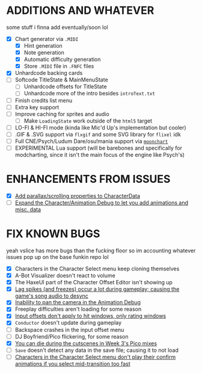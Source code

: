 # ADDITIONS AND WHATEVER
some stuff i finna add eventually/soon lol

- [x] Chart generator via `.MIDI`
  - [x] Hint generation
  - [x] Note generation
  - [x] Automatic difficulty generation
  - [x] Store `.MIDI` file in `.FNFC` files
- [x] Unhardcode backing cards
- [ ] Softcode TitleState & MainMenuState
  - [ ] Unhardcode offsets for TitleState
  - [ ] Unhardcode more of the intro besides `introText.txt`
- [ ] Finish credits list menu
- [ ] Extra key support
- [ ] Improve caching for sprites and audio
  - [ ] Make `LoadingState` work outside of the `html5` target
- [ ] LO-FI & HI-FI mode (kinda like Mic'd Up's implementation but cooler)
- [ ] .GIF & .SVG support via `flxgif` and some SVG library for `flixel` idk
- [ ] Full CNE/Psych/Ludum Dare/osu!mania support via [`moonchart`](https://github.com/MaybeMaru/moonchart)
- [ ] EXPERIMENTAL Lua support (will be barebones and specifically for modcharting, since it isn't the main focus of the engine like Psych's)

# ENHANCEMENTS FROM ISSUES
- [x] [Add parallax/scrolling properties to CharacterData](https://github.com/FunkinCrew/Funkin/issues/3719)
- [ ] [Expand the Character/Animation Debug to let you add animations and misc. data](https://github.com/FunkinCrew/Funkin/issues/3726)

# FIX KNOWN BUGS
yeah vslice has more bugs than the fucking floor so im accounting whatever issues pop up on the base funkin repo lol

- [x] Characters in the Character Select menu keep cloning themselves
- [x] A-Bot Visualizer doesn't react to volume
- [x] The HaxeUI part of the Character Offset Editor isn't showing up
- [x] [Lag spikes (and freezes) occur a lot during gameplay; causing the game's song audio to desync](https://github.com/FunkinCrew/Funkin/issues/3495)
- [x] [Inability to pan the camera in the Animation Debug](https://github.com/FunkinCrew/Funkin/issues/3690)
- [x] Freeplay difficulties aren't loading for some reason
- [x] [Input offsets don't apply to hit windows, only rating windows](https://github.com/FunkinCrew/Funkin/issues/3692)
- [x] `Conductor` doesn't update during gameplay
- [ ] Backspace crashes in the input offset menu
- [ ] DJ Boyfriend/Pico flickering, for some reason
- [x] [You can die during the cutscenes in Week 3's Pico mixes](https://github.com/FunkinCrew/Funkin/issues/3146)
- [ ] `Save` doesn't detect any data in the save file; causing it to not load
- [ ] [Characters in the Character Select menu don't play their confirm animations if you select mid-transition too fast](https://github.com/FunkinCrew/Funkin/issues/3730)

